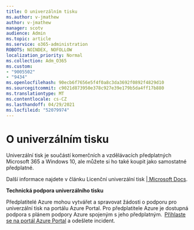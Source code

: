 ```yaml
---
title: O univerzálním tisku
ms.author: v-jmathew
author: v-jmathew
manager: scotv
audience: Admin
ms.topic: article
ms.service: o365-administration
ROBOTS: NOINDEX, NOFOLLOW
localization_priority: Normal
ms.collection: Adm_O365
ms.custom:
- "9005502"
- "9434"
ms.openlocfilehash: 90ecb6f7656e5f4f0a8c3da3692f0892f4829d10
ms.sourcegitcommit: c9021d873950e378c927e39e179b5da4ff17b880
ms.translationtype: MT
ms.contentlocale: cs-CZ
ms.lasthandoff: 04/29/2021
ms.locfileid: "52079974"
---
```

# <a name="about-universal-print"></a>O univerzálním tisku

Univerzální tisk je součástí komerčních a vzdělávacích předplatných Microsoft 365 a Windows 10, ale můžete si ho také koupit jako samostatné předplatné.

Další informace najdete v článku Licenční univerzální tisk [| Microsoft Docs](https://docs.microsoft.com/universal-print/fundamentals/universal-print-license).

**Technická podpora univerzálního tisku**

Předplatitelé Azure mohou vytvářet a spravovat žádosti o podporu pro univerzální tisk na portálu Azure Portal. Pro předplatitele Azure je dostupná podpora s plánem podpory Azure spojeným s jeho předplatným.  [Přihlaste se na portál Azure Portal](https://ms.portal.azure.com/#blade/Microsoft_Azure_Support/HelpAndSupportBlade/newsupportrequest) a odešlete incident.